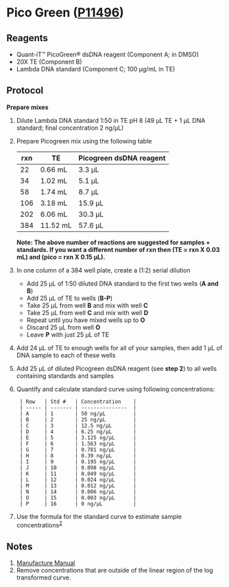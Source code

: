 # Pico Green ([P11496](https://www.thermofisher.com/order/catalog/product/P11496))

## Reagents

* Quant-iT™ PicoGreen® dsDNA reagent (Component A; in DMSO)
* 20X TE (Component B)
* Lambda DNA standard (Component C; 100 µg/mL in TE)

## Protocol

**Prepare mixes**

1. Dilute Lambda DNA standard 1:50 in TE pH 8 (49 µL TE + 1 µL DNA standard; final concentration 2 ng/µL)
2. Prepare Picogreen mix using the following table

    | rxn | TE       | Picogreen dsDNA reagent |
    |-----|----------|-------------------------|
    |  22 |  0.66 mL |  3.3 µL                 |
    |  34 |  1.02 mL |  5.1 µL                 |
    |  58 |  1.74 mL |  8.7 µL                 |
    | 106 |  3.18 mL | 15.9 µL                 |
    | 202 |  6.06 mL | 30.3 µL                 |
    | 384 | 11.52 mL | 57.6 µL                 |

    **Note: The above number of reactions are suggested for samples + standards. If
    you want a different number of rxn then (TE = rxn X 0.03 mL) and (pico = rxn X
    0.15 µL).**

3. In one column of a 384 well plate, create a (1:2) serial dilution
    * Add 25 µL of 1:50 diluted DNA standard to the first two wells (**A and B**)
    * Add 25 µL of TE to wells (**B-P**)
    * Take 25 µL from well **B** and mix with well **C**
    * Take 25 µL from well **C** and mix with well **D**
    * Repeat until you have mixed wells up to **O**
    * Discard 25 µL from well **O**
    * Leave **P** with just 25 µL of TE
4. Add 24 µL of TE to enough wells for all of your samples, then add 1 µL of DNA sample to each of these wells
6. Add 25 µL of diluted Picogreen dsDNA reagent (see **step 2**) to all wells containing standards and samples
7. Quantify and calculate standard curve using following concentrations:
        
        | Row   | Std #   | Concentration    |
        | ----- | ------- | ---------------  |
        | A     | 1       | 50 ng/µL         |
        | B     | 2       | 25 ng/µL         |
        | C     | 3       | 12.5 ng/µL       |
        | D     | 4       | 6.25 ng/µL       |
        | E     | 5       | 3.125 ng/µL      |
        | F     | 6       | 1.563 ng/µL      |
        | G     | 7       | 0.781 ng/µL      |
        | H     | 8       | 0.39 ng/µL       |
        | I     | 9       | 0.195 ng/µL      |
        | J     | 10      | 0.098 ng/µL      |
        | K     | 11      | 0.049 ng/µL      |
        | L     | 12      | 0.024 ng/µL      |
        | M     | 13      | 0.012 ng/µL      |
        | N     | 14      | 0.006 ng/µL      |
        | O     | 15      | 0.003 ng/µL      |
        | P     | 16      | 0 ng/µL          |
        
9. Use the formula for the standard curve to estimate sample concentrations<sup>[2](#conc)</sup>

## Notes
1. [Manufacture Manual](https://tools.thermofisher.com/content/sfs/manuals/mp07581.pdf)
2. <a name="conc"></a>Remove concentrations that are outside of the linear region of the log transformed curve.
